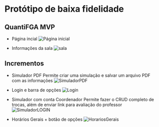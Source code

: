# Protótipo de baixa fidelidade

## QuantiFGA MVP

- Página incial
![Página inicial](https://raw.githubusercontent.com/fga-eps-mds/2022-2-Squad9/prototipo-baixa/doc/prot%C3%B3tipos/imagens/PB1.jpg)

- Informações da sala
![sala](https://raw.githubusercontent.com/fga-eps-mds/2022-2-Squad9/prototipo-baixa/doc/prot%C3%B3tipos/imagens/PB2.jpg)

## Incrementos

- Simulador PDF 
Permite criar uma simulação e salvar um arquivo PDF com as informações
![SimuladorPDF](https://raw.githubusercontent.com/fga-eps-mds/2022-2-Squad9/prototipo-baixa/doc/prot%C3%B3tipos/imagens/PB3.jpg)


- Login e barra de opções
![Login](https://raw.githubusercontent.com/fga-eps-mds/2022-2-Squad9/prototipo-baixa/doc/prot%C3%B3tipos/imagens/PB4.jpg)


- Simulador com conta Coordenador
Permite fazer o CRUD completo de trocas, além de enviar link para avaliação do professor
![SimuladorLOGIN](https://raw.githubusercontent.com/fga-eps-mds/2022-2-Squad9/prototipo-baixa/doc/prot%C3%B3tipos/imagens/PB5.jpg)


- Horários Gerais + botão de opções
![HorariosGerais](https://raw.githubusercontent.com/fga-eps-mds/2022-2-Squad9/prototipo-baixa/doc/prot%C3%B3tipos/imagens/PB6.jpg)
